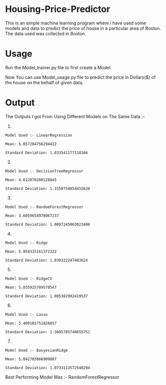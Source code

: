 # Housing-Price-Predictor
This is an simple machine learning program where i have used some models and data to predict the price of house in a particular area of Boston. The data used was collected in Boston.

# Usage 
Run the Model_trainer.py file to first create a Model.

Now You can use Model_usage.py file to predict the price in Dollars($) of the house on the behalf of given data.

# Output 

The Outputs I got From Using Different Models on The Same Data :-

1. 

	Model Used :- LinearRegression

	Mean: 5.057284756294412

	Standard Deviation: 1.033541177118166 

2.

	Model Used :- DecisionTreeRegressor

	Mean: 4.612070280128845

	Standard Deviation: 1.3159754054455628 

3.

	Model Used :- RandomForestRegressor

	Mean: 3.6059654978067237

	Standard Deviation: 1.0097245063023408 

4.

	Model Used :- Ridge

	Mean: 5.054315161372322

	Standard Deviation: 1.039322247483624 

5.

	Model Used :- RidgeCV

	Mean: 5.035925789578547

	Standard Deviation: 1.085382992419537 

6.

	Model Used :- Lasso

	Mean: 5.409101751828857

	Standard Deviation: 1.3605785740655751 

7.

	Model Used :- BasyesianRidge

	Mean: 5.042783866909807

	Standard Deviation: 1.0733113572540294 


Best Performing Model Was :- RandomForestRegressor
